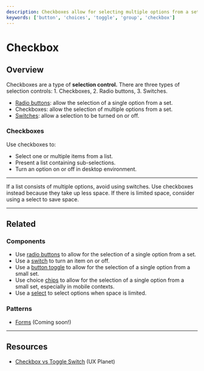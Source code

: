 ```yaml
---
description: Checkboxes allow for selecting multiple options from a set. 
keywords: ['button', 'choices', 'toggle', 'group', 'checkbox']
---
```


# Checkbox

<ComponentVisual
  figmaUrl=""
  storybookUrl="https://forge.tylerdev.io/main/?path=/story/components-checkbox--default" />

## Overview 

Checkboxes are a type of **selection control.** There are three types of selection controls: 1. Checkboxes, 2. Radio buttons, 3. Switches.

- [Radio buttons](/components/radio-button): allow the selection of a single option from a set.
- Checkboxes:  allow the selection of multiple options from a set.
- [Switches](/components/switch): allow a selection to be turned on or off.

### Checkboxes

Use checkboxes to:

- Select one or multiple items from a list.
- Present a list containing sub-selections.
- Turn an option on or off in desktop environment.

---

<DoDontGrid>
  <DoDontTextSection>
    <DoDontText type="do">If a list consists of multiple options, avoid using switches. Use checkboxes instead because they take up less space.</DoDontText>
    <DoDontText type="do">If there is limited space, consider using a select to save space. </DoDontText>
  </DoDontTextSection>
</DoDontGrid>

---

## Related

### Components

- Use [radio buttons](/components/radio-button) to allow for the selection of a single option from a set.
- Use a [switch](/components/switch) to turn an item on or off. 
- Use a [button toggle](/components/button-toggle) to allow for the selection of a single option from a small set. 
- Use choice [chips](/components/chips) to allow for the selection of a single option from a small set, especially in mobile contexts. 
- Use a [select](/components/select) to select options when space is limited.

### Patterns 

- [Forms](#) (Coming soon!)

---

## Resources

- [Checkbox vs Toggle Switch](https://uxplanet.org/checkbox-vs-toggle-switch-7fc6e83f10b8) (UX Planet)

